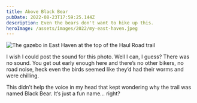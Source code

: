 ```yaml
---
title: Above Black Bear
pubDate: 2022-08-23T17:59:25.144Z
description: Even the bears don't want to hike up this.
heroImage: /assets/images/2022/my-east-haven.jpeg
---
```


![The gazebo in East Haven at the top of the Haul Road trail](/assets/images/2022/my-east-haven.jpeg)

I wish I could post the sound for this photo. Well I can, I guess? There was no sound. You get out early enough here and there’s no other bikers, no road noise, heck even the birds seemed like they’d had their worms and were chilling. 

This didn’t help the voice in my head that kept wondering why the trail was named Black Bear. It’s just a fun name… right?
